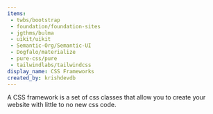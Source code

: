 ```yaml
---
items:
 - twbs/bootstrap
 - foundation/foundation-sites
 - jgthms/bulma
 - uikit/uikit
 - Semantic-Org/Semantic-UI
 - Dogfalo/materialize
 - pure-css/pure
 - tailwindlabs/tailwindcss
display_name: CSS Frameworks
created_by: krishdevdb
---
```

A CSS framework is a set of css classes that allow you to create your website with little to no new css code.
